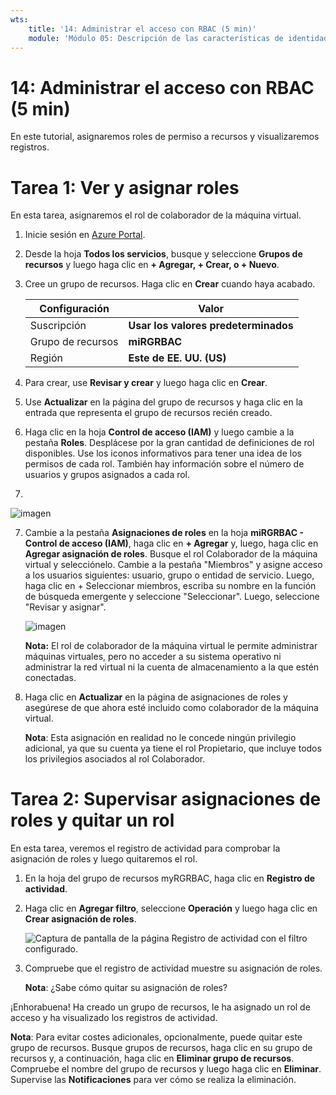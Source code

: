 ```yaml
---
wts:
    title: '14: Administrar el acceso con RBAC (5 min)'
    module: 'Módulo 05: Descripción de las características de identidad, gobernanza, privacidad y cumplimiento'
---
```

# 14: Administrar el acceso con RBAC (5 min)

En este tutorial, asignaremos roles de permiso a recursos y visualizaremos registros.

# Tarea 1: Ver y asignar roles

En esta tarea, asignaremos el rol de colaborador de la máquina virtual. 

1. Inicie sesión en [Azure Portal](https://portal.azure.com).

2. Desde la hoja **Todos los servicios**, busque y seleccione **Grupos de recursos** y luego haga clic en **+ Agregar, + Crear, o + Nuevo**.

3. Cree un grupo de recursos. Haga clic en **Crear** cuando haya acabado. 

    | Configuración | Valor |
    | -- | -- |
    | Suscripción | **Usar los valores predeterminados** |
    | Grupo de recursos | **miRGRBAC** |
    | Región | **Este de EE. UU. (US)** |
   

4. Para crear, use **Revisar y crear** y luego haga clic en **Crear**.

5. Use **Actualizar** en la página del grupo de recursos y haga clic en la entrada que representa el grupo de recursos recién creado.

6. Haga clic en la hoja **Control de acceso (IAM)** y luego cambie a la pestaña **Roles**. Desplácese por la gran cantidad de definiciones de rol disponibles. Use los iconos informativos para tener una idea de los permisos de cada rol. También hay información sobre el número de usuarios y grupos asignados a cada rol.
7. 
![imagen](https://user-images.githubusercontent.com/89808319/144266949-f19d91ab-31d6-4c8b-af36-c00035925cf0.png)

7. Cambie a la pestaña **Asignaciones de roles** en la hoja **miRGRBAC - Control de acceso (IAM)**, haga clic en **+ Agregar** y, luego, haga clic en **Agregar asignación de roles**. Busque el rol Colaborador de la máquina virtual y selecciónelo. Cambie a la pestaña "Miembros" y asigne acceso a los usuarios siguientes: usuario, grupo o entidad de servicio. Luego, haga clic en + Seleccionar miembros, escriba su nombre en la función de búsqueda emergente y seleccione "Seleccionar". Luego, seleccione "Revisar y asignar".

    
    ![imagen](https://user-images.githubusercontent.com/89808319/144266255-3a0f8574-9358-4c21-8f95-3503747e77c8.png)

 

    **Nota:** El rol de colaborador de la máquina virtual le permite administrar máquinas virtuales, pero no acceder a su sistema operativo ni administrar la red virtual ni la cuenta de almacenamiento a la que estén conectadas.

  

8. Haga clic en **Actualizar** en la página de asignaciones de roles y asegúrese de que ahora esté incluido como colaborador de la máquina virtual. 

    **Nota**: Esta asignación en realidad no le concede ningún privilegio adicional, ya que su cuenta ya tiene el rol Propietario, que incluye todos los privilegios asociados al rol Colaborador.

# Tarea 2: Supervisar asignaciones de roles y quitar un rol

En esta tarea, veremos el registro de actividad para comprobar la asignación de roles y luego quitaremos el rol. 

1. En la hoja del grupo de recursos myRGRBAC, haga clic en **Registro de actividad**.

2. Haga clic en **Agregar filtro**, seleccione **Operación** y luego haga clic en **Crear asignación de roles**.

    ![Captura de pantalla de la página Registro de actividad con el filtro configurado.](../images/1503.png)

3. Compruebe que el registro de actividad muestre su asignación de roles. 

    **Nota**: ¿Sabe cómo quitar su asignación de roles?

¡Enhorabuena! Ha creado un grupo de recursos, le ha asignado un rol de acceso y ha visualizado los registros de actividad. 

**Nota**: Para evitar costes adicionales, opcionalmente, puede quitar este grupo de recursos. Busque grupos de recursos, haga clic en su grupo de recursos y, a continuación, haga clic en **Eliminar grupo de recursos**. Compruebe el nombre del grupo de recursos y luego haga clic en **Eliminar**. Supervise las **Notificaciones** para ver cómo se realiza la eliminación.

